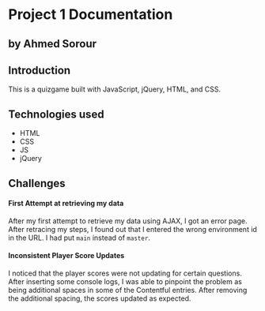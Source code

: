 # Project 1 Documentation
## by Ahmed Sorour

## Introduction

This is a quizgame built with JavaScript, jQuery, HTML, and CSS.

## Technologies used

- HTML
- CSS
- JS
- jQuery

## Challenges

#### First Attempt at retrieving my data

After my first attempt to retrieve my data using AJAX, I got an error page. After retracing my steps, I found out that I entered the wrong environment id in the URL. I had put ```main``` instead of ```master```.

#### Inconsistent Player Score Updates

I noticed that the player scores were not updating for certain questions. After inserting some console logs, I was able to pinpoint the problem as being additional spaces in some of the Contentful entries. After removing the additional spacing, the scores updated as expected.
